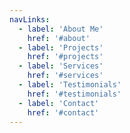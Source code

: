 ```yaml
---
navLinks:
  - label: 'About Me'
    href: '#about'
  - label: 'Projects'
    href: '#projects'
  - label: 'Services'
    href: '#services'
  - label: 'Testimonials'
    href: '#testimonials'
  - label: 'Contact'
    href: '#contact'
---
```

